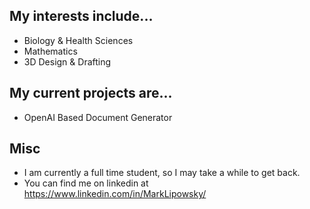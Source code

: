 ## My interests include...
- Biology & Health Sciences
- Mathematics
- 3D Design & Drafting
<!-- -->
## My current projects are...
- OpenAI Based Document Generator
<!-- -->
## Misc
- I am currently a full time student, so I may take a while to get back.
- You can find me on linkedin at https://www.linkedin.com/in/MarkLipowsky/
